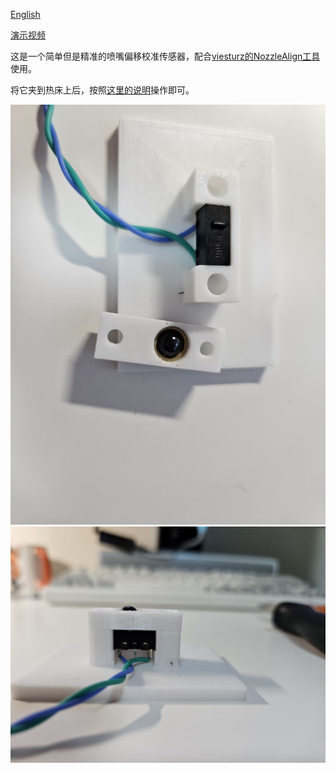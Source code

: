 [English](./README.md)

[演示视频](https://www.bilibili.com/video/BV1hH4y1u7oX/)

这是一个简单但是精准的喷嘴偏移校准传感器，配合[viesturz的NozzleAlign工具](https://github.com/viesturz/NozzleAlign)使用。

将它夹到热床上后，按照[这里的说明](https://github.com/viesturz/NozzleAlign/blob/main/README.md#klipper-integration)操作即可。

![](../imgs/nozzle_align/1.jpg)
![](../imgs/nozzle_align/2.jpg)
